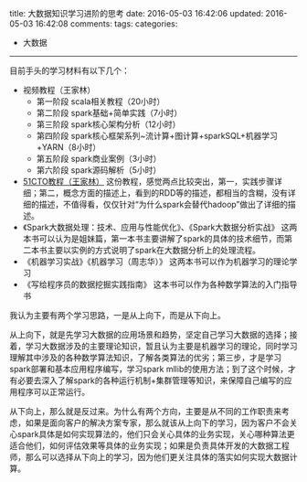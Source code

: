 title: 大数据知识学习进阶的思考
date: 2016-05-03 16:42:06
updated: 2016-05-03 16:42:08
comments: 
tags:
categories:
- 大数据

---

目前手头的学习材料有以下几个：

+ 视频教程（王家林）
    * 第一阶段 scala相关教程（20小时）
    * 第二阶段 spark基础+简单实践（7小时）
    * 第三阶段 spark核心架构分析（12小时）
    * 第四阶段 spark核心框架系列~流计算+图计算+sparkSQL+机器学习+YARN（8小时）
    * 第五阶段 spark商业案例（3小时）
    * 第六阶段 spark源码解析（5小时）
+ [51CTO教程（王家林）](http://book.51cto.com/art/201408/448416.htm)
    这份教程，感觉两点比较突出，第一，实践步骤详细；第二，概念方面的描述上，看到的RDD等的描述，都相当的含糊，没有详细的描述，不值得看，仅仅针对“为什么spark会替代hadoop”做出了详细的描述。
+ 《Spark大数据处理：技术、应用与性能优化》、《Spark大数据分析实战》
    这两本书可以认为是姐妹篇，第一本书主要讲解了spark的具体的技术细节，而第二本书主要以实例的方式说明了spark在大数据分析上的处理流程。
+ 《机器学习实战》《机器学习（周志华）》
    这两本书可以作为机器学习的理论学习
+ 《写给程序员的数据挖掘实践指南》
    这本书可以作为各种数学算法的入门指导书

我认为主要有两个学习思路，一是从上向下，而是从下向上。

从上向下，就是先学习大数据的应用场景和趋势，坚定自己学习大数据的选择；接着，学习大数据涉及的主要理论知识，暂且认为主要是机器学习的理论，同时学习理解其中涉及的各种数学算法知识，了解各类算法的优劣；第三步，才是学习spark部署和基本应用程序编写，学习spark mllib的使用方法；到了这个时候，才有必要去深入了解spark的各种运行机制+集群管理等知识，来保障自己编写的应用程序可以正常运行。

从下向上，那么就是反过来。为什么有两个方向，主要是从不同的工作职责来考虑，如果是面向客户的解决方案专家，那么就该从上向下的学习，因为客户不会关心spark具体是如何实现算法的，他们只会关心具体的业务实现，关心哪种算法更适合他们，如何评估效果等具体的业务实现；如果是负责具体开发的大数据工程师，那么可以选择从下向上的学习，因为他们更关注具体的落实如何实现大数据计算。
